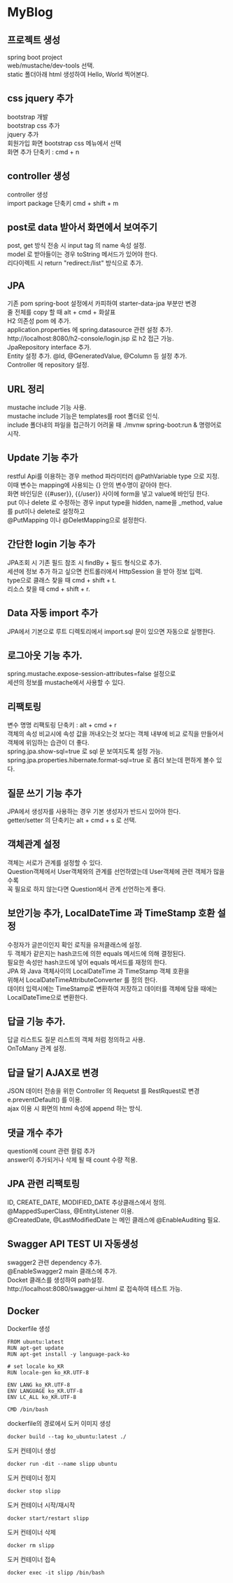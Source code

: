 # MyBlog

## 프로젝트 생성
spring boot project  
web/mustache/dev-tools 선택.  
static 폴더아래 html 생성하여 Hello, World 찍어본다.  

## css jquery 추가  
bootstrap 개발  
bootstrap css 추가  
jquery 추가  
회원가입 화면 bootstrap css 메뉴에서 선택  
화면 추가 단축키 : cmd + n  

## controller 생성 
controller 생성  
import package 단축키 cmd + shift + m  


## post로 data 받아서 화면에서 보여주기 
post, get 방식 전송 시 input tag 의 name 속성 설정.  
model 로 받아들이는 경우 toString 메서드가 있어야 한다.  
리다이렉트 시 return "redirect:/list" 방식으로 추가.  


## JPA  
기존 pom spring-boot 설정에서 카피하여 starter-data-jpa 부분만 변경  
줄 전체를 copy 할 때 alt + cmd + 화살표  
H2 의존성 pom 에 추가.  
application.properties 에 spring.datasource 관련 설정 추가.  
http://localhost:8080/h2-console/login.jsp 로 h2 접근 가능.  
JpaRepository interface 추가.  
Entity 설정 추가. @Id, @GeneratedValue, @Column 등 설정 추가.  
Controller 에 repository 설정. 

## URL 정리 
mustache include 기능 사용.  
mustache include 기능은 templates를 root 폴더로 인식.  
include 폴더내의 파일을 접근하기 어려울 때 ./mvnw spring-boot:run & 명령어로 시작.  

## Update 기능 추가
restful Api를 이용하는 경우 method 파라미터러 @PathVariable type 으로 지정.  
이때 변수는 mapping에 사용되는 {} 안의 변수명이 같아야 한다.  
화면 바인딩은 {{#user}}, {{/user}} 사이에 form을 넣고 value에 바인딩 한다.   
put 이나 delete 로 수정하는 경우 input type을 hidden, name을 _method, value를 put이나 delete로 설정하고  
@PutMapping 이나 @DeletMapping으로 설정한다.  

## 간단한 login 기능 추가
JPA조회 시 기존 필드 참조 시 findBy + 필드 형식으로 추가.  
세션에 정보 추가 하고 싶으면 컨트롤러에서 HttpSession 을 받아 정보 입력.  
type으로 클래스 찾을 때 cmd + shift + t.  
리소스 찾을 때 cmd + shift + r.  


## Data 자동 import 추가
JPA에서 기본으로 루트 디렉토리에서 import.sql 문이 있으면 자동으로 실행한다.


## 로그아웃 기능 추가.
spring.mustache.expose-session-attributes=false 설정으로  
세션의 정보를 mustache에서 사용할 수 있다.  

## 리팩토링 
변수 명명 리팩토링 단축키 : alt + cmd + r  
객체의 속성 비교시에 속성 값을 꺼내오는것 보다는 객체 내부에 비교 로직을 만들어서  
객체에 위임하는 습관이 더 좋다.  
spring.jpa.show-sql=true 로 sql 문 보여지도록 설정 가능.  
spring.jpa.properties.hibernate.format-sql=true 로 좀더 보는데 편하게 볼수 있다.  

## 질문 쓰기 기능 추가
JPA에서 생성자를 사용하는 경우 기본 생성자가 반드시 있어야 한다.  
getter/setter 의 단축키는 alt + cmd + s 로 선택.  

## 객체관계 설정
객체는 서로가 관계를 설정할 수 있다.  
Question객체에서 User객체와의 관계를 선언하였는데 User객체에 관련 객체가 많을 수록  
꼭 필요로 하지 않는다면 Question에서 관계 선언하는게 좋다.  

## 보안기능 추가, LocalDateTime 과 TimeStamp 호환 설정
수정자가 글쓴이인지 확인 로직을 유저클래스에 설정.  
두 객체가 같은지는 hash코드에 의한 equals 메서드에 의해 결정된다.  
필요한 속성만 hash코드에 넣어 equals 메서드를 재정의 한다.  
JPA 와 Java 객체사이의 LocalDateTime 과 TimeStamp 객체 호환을  
위해서 LocalDateTimeAttributeConverter 를 정의 한다.  
데이터 입력시에는 TimeStamp로 변환하여 저장하고 데이터를 객체에 담을 때에는  
LocalDateTime으로 변환한다.  

## 답글 기능 추가.
답글 리스트도 질문 리스트의 객체 처럼 정의하고 사용.  
OnToMany 관계 설정.  

## 답글 달기 AJAX로 변경 
JSON 데이터 전송을 위한 Controller 의 Requetst 를 RestRquest로 변경  
e.preventDefault() 를 이용.  
ajax 이용 시 화면의 html 속성에 append 하는 방식.  

## 댓글 개수 추가
question에 count 관련 컬럼 추가  
answer이 추가되거나 삭제 될 때 count 수량 적용.  

## JPA 관련 리팩토링
ID, CREATE_DATE, MODIFIED_DATE 추상클래스에서 정의.  
@MappedSuperClass, @EntityListener 이용.  
@CreatedDate, @LastModifiedDate 는 메인 클래스에 @EnableAuditing 필요.  

## Swagger API TEST UI 자동생성   
swagger2 관련 dependency 추가.  
@EnableSwagger2 main 클래스에 추가.  
Docket 클래스를 생성하여 path설정.  
http://localhost:8080/swagger-ui.html 로 접속하여 테스트 가능.  


## Docker
Dockerfile 생성  
    
	FROM ubuntu:latest
	RUN apt-get update
	RUN apt-get install -y language-pack-ko
	
	# set locale ko_KR
	RUN locale-gen ko_KR.UTF-8
	
	ENV LANG ko_KR.UTF-8
	ENV LANGUAGE ko_KR.UTF-8
	ENV LC_ALL ko_KR.UTF-8
	
	CMD /bin/bash

dockerfile의 경로에서 도커 이미지 생성  

	docker build --tag ko_ubuntu:latest ./

도커 컨테이너 생성  

	docker run -dit --name slipp ubuntu  

도커 컨테이너 정지  

	docker stop slipp

도커 컨테이너 시작/재시작  

	docker start/restart slipp
	
도커 컨테이너 삭제  

	docker rm slipp
	
도커 컨테이너 접속  

	docker exec -it slipp /bin/bash
